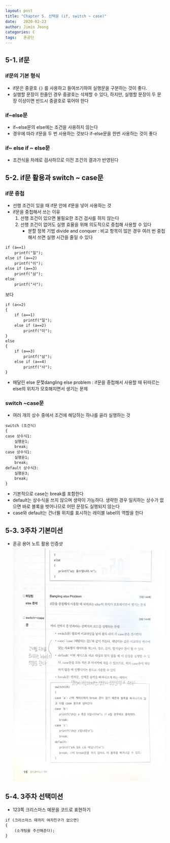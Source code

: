 ```yaml
---
layout: post
title: "Chapter 5. 선택문 (if, switch ~ case)"
date:   2020-02-23
author: Jimin Jeong
categories: C
tags:	혼공단
---
```

## 5-1. if문
### if문의 기본 형식
- if문은 중괄호 `{}` 를 사용하고 들여쓰기하여 실행문을 구분하는 것이 좋다. 
- 실행할 문장이 한줄인 경우 중괄호는 삭제할 수 있다, 하지만, 실행할 문장이 두 문장 이상이면 반드시 중괄호로 묶어야 한다

### if~else문
- if~else문의 else에는 조건을 사용하지 않는다
- 경우에 따라 if문을 두 번 사용하는 것보다 if-else문을 한번 사용하는 것이 좋다

### if~ else if ~ else문
- 조건식을 차례로 검사하므로 이전 조건의 결과가 반영된다

## 5-2. if문 활용과 switch ~ case문
### if문 중첩
- 선행 조건이 있을 때 if문 안에 if문을 넣어 사용하는 것
- if문을 중첩해서 쓰는 이유
	1. 선행 조건이 있으면 불필요한 조건 검사를 하지 않는다
	2. 선행 조건이 없어도 실행 효율을 위해 의도적으로 중첩해 사용할 수 있다
		- 분할 정복 기법 divide and conquer : 비교 항목이 많은 경우 여러 번 중첩해서 쓰면 실행 시간을 줄일 수 있다
```
if (a==1)
	printf("일");
else if (a==2)
	printf("이");
else if (a==3)
	printf("삼");
else 
	printf("사");					
```
보다
```
if (a<=2)
{
	if (a==1)
		printf("일");
	else if (a==2)
		printf("이");
}
else
{
	if (a==3)
		printf("삼");
	else if (a==4)
		printf("사");
}
```

- 매달린 else 문젳dangling else problem : if문을 중첩해서 사용할 때 뒤따르는 else의 위치가 모호해지면서 생기는 문제

### switch ~case문
- 여러 개의 상수 중에서 조건에 해당하는 하나를 골라 실행하는 것
```
switch (조건식)
{
case 상수식1:
	실행문1;
	break;
case 상수식1:
	실행문1;
	break;
default 상수식3:
	실행문3;
	break;
}
```

- 기본적으로 case는 break를 포함한다
- default는 상수식을 쓰지 않으며 생략이 가능하다. 생략한 경우 일치하는 상수가 없으면 바로 블록을 벗어나므로 어떤 문장도 실행되지 않는다
- case와 default는 건너뛸 위치를 표시하는 레이블 label의 역할을 한다

## 5-3. 3주차 기본미션
- 혼공 용어 노트 활용 인증샷
![image](/assets/img/hongong/5.jpeg)

## 5-4. 3주차 선택미션
- 123쪽 크리스마스 예문을 코드로 표현하기
```
if (크리스마스 때까지 여자친구가 없으면)
{
	(소개팅을 주선해준다);
}
```